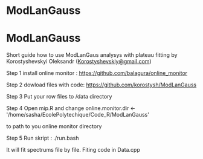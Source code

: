 # ModLanGauss
# ModLanGauss

Short guide how to use ModLanGaus analysys with plateau fitting
by Korostyshevskyi Oleksandr (Korostyshevskiy@gmail.com)

Step 1 install online monitor : https://github.com/balagura/online_monitor

Step 2 dowload files with code: https://github.com/korostysh/ModLanGauss

Step 3 Put your row files to /data directory

Step 4 Open mip.R and change online.monitor.dir <- '/home/sasha/EcolePolytechique/Code_R/ModLanGauss' 

to path to you online monitor directory

Step 5 Run skript : ./run.bash

It will fit spectrums file by file.
Fiting code in Data.cpp



